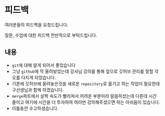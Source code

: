 # 피드백

여러분들의 피드백을 요청드립니다.

질문, 수업에 대한 피드백 전반적으로 부탁드립니다.



## 내용

- `git`에 대해 알게 되어서 좋았습니다
- 그냥 `github`에 막 올려놨었는데 강사님 강의를 통해 앞으로 깃허브 관리를 잘할 각오를 다지게 되었습니다.
- 기존에 깃허브에 올려놓은것을 새로운 `repository`로 옮기고 하는 작업이 필요한데 구선생님과 함께 하겠습니다.
- `merge`파트에서 살짝 속도가 빨라져서 어려운 부분이라 말씀하셨는데 다른데 시간 줄이고 여기에 시간을 더 투자하여 여러번 강의해주셨으면 하는 아쉬움이 있습니다.
- 이틀동안 수고하셨습니다.